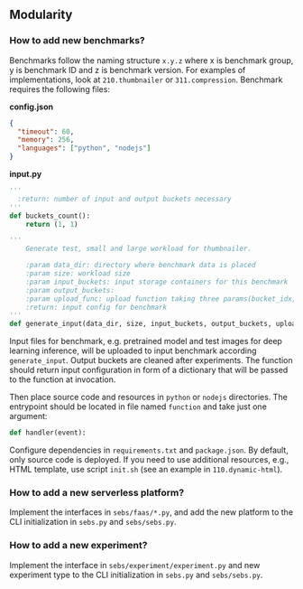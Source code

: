 
## Modularity

### How to add new benchmarks?

Benchmarks follow the naming structure `x.y.z` where x is benchmark group, y is benchmark
ID and z is benchmark version. For examples of implementations, look at `210.thumbnailer`
or `311.compression`. Benchmark requires the following files:

**config.json**
```json
{
  "timeout": 60,
  "memory": 256,
  "languages": ["python", "nodejs"]
}
```

**input.py**
```python
'''
  :return: number of input and output buckets necessary 
'''
def buckets_count():
    return (1, 1)

'''
    Generate test, small and large workload for thumbnailer.

    :param data_dir: directory where benchmark data is placed
    :param size: workload size
    :param input_buckets: input storage containers for this benchmark
    :param output_buckets:
    :param upload_func: upload function taking three params(bucket_idx, key, filepath)
    :return: input config for benchmark
'''
def generate_input(data_dir, size, input_buckets, output_buckets, upload_func):

```

Input files for benchmark, e.g. pretrained model and test images for deep learning inference, will be uploaded to input benchmark according `generate_input`. Output buckets are cleaned after experiments. The function should return input configuration in form of a dictionary that will be passed to the function at invocation.

Then place source code and resources in `python` or `nodejs` directories. The entrypoint should be located in file named `function` and take just one argument:

```python
def handler(event):
```

Configure dependencies in `requirements.txt` and `package.json`. By default, only  source code is deployed. If you need to use additional resources, e.g., HTML template, use script `init.sh` (see an example in `110.dynamic-html`).

### How to add a new serverless platform?

Implement the interfaces in `sebs/faas/*.py`, and add the new platform to the CLI initialization in `sebs.py` and `sebs/sebs.py`.

### How to add a new experiment?

Implement the interface in `sebs/experiment/experiment.py` and new experiment type to the CLI initialization in `sebs.py` and `sebs/sebs.py`.
